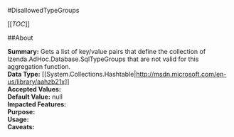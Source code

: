 #DisallowedTypeGroups

[[_TOC_]]

##About

**Summary:** Gets a list of key/value pairs that define the collection of Izenda.AdHoc.Database.SqlTypeGroups that are not valid for this aggregation function.  
**Data Type:** [[System.Collections.Hashtable|http://msdn.microsoft.com/en-us/library/aahzb21x]]  
**Accepted Values:**   
**Default Value:** null  
**Impacted Features:**   
**Purpose:**   
**Usage:**   
**Caveats:**   

